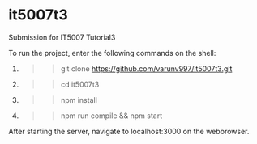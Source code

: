 # it5007t3
Submission for IT5007 Tutorial3

To run the project, enter the following commands on the shell:
1. >> git clone https://github.com/varunv997/it5007t3.git
2. >> cd it5007t3
3. >> npm install
4. >> npm run compile && npm start

After starting the server, navigate to localhost:3000 on the webbrowser.
